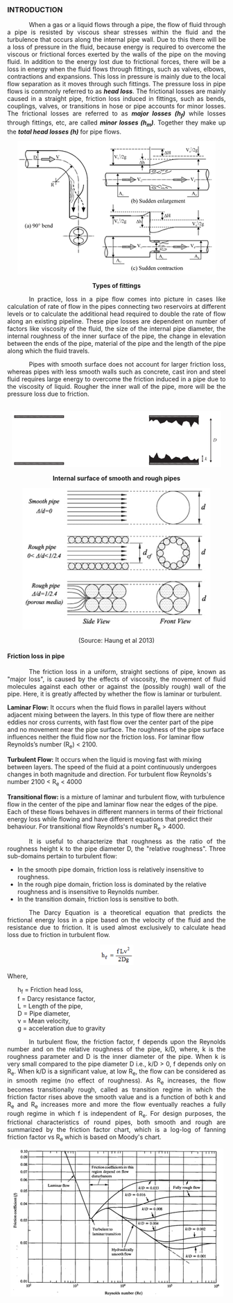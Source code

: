 ### INTRODUCTION<br>

<p style="text-indent: 50px; text-align: justify;">When a gas or a liquid flows through a pipe, the flow of fluid through a pipe is resisted by viscous shear stresses within the fluid and the turbulence that occurs along the internal pipe wall. Due to this there will be a loss of pressure in the fluid, because energy is required to overcome the viscous or frictional forces exerted by the walls of the pipe on the moving fluid. In addition to the energy lost due to frictional forces, there will be a loss in energy when the fluid flows through fittings, such as valves, elbows, contractions and expansions. This loss in pressure is mainly due to the local flow separation as it moves through such fittings. The pressure loss in pipe flows is commonly referred to as <i><strong>head loss</strong></i>.  The frictional losses are mainly caused in a straight pipe, friction loss induced in fittings, such as bends, couplings, valves, or transitions in hose or pipe accounts for minor losses.  The frictional losses are referred to as <i><strong>major losses (h<sub>f</sub>)</strong></i> while losses through fittings, etc, are called <i><strong>minor losses (h<sub>m</sub>)</strong></i>. Together they make up the <i><strong>total head losses (h)</strong></i> for pipe flows. </p>

<p><center><img src="images/exp4-1.png"style="width:457px; height:306px;"></center></p>

<center><p><strong>Types of fittings</strong></p></center>

<p style="text-indent: 50px; text-align: justify;">In practice, loss in a pipe flow comes into picture in cases like calculation of rate of flow in the pipes connecting two reservoirs at different levels or to calculate the additional head required to double the rate of flow along an existing pipeline. These pipe losses are dependent on number of factors like viscosity of the fluid, the size of the internal pipe diameter, the internal roughness of the inner surface of the pipe, the change in elevation between the ends of the pipe, material of the pipe and the length of the pipe along which the fluid travels.</p>

<p style="text-indent:50px; text-align: justify;">Pipes with smooth surface does not account for larger friction loss, whereas pipes with less smooth walls such as concrete, cast iron and steel fluid requires large energy to overcome the friction induced in a pipe due to the viscosity of liquid. Rougher the inner wall of the pipe, more will be the pressure loss due to friction.</p><br/>

<center><img src="images/exp4-2.png" style="width:484px; height:129px;"></center></p>

<center><p><strong>Internal surface of smooth and rough pipes</strong></p></center>

<p><center><img src="images/exp4-3.png" style="width:434px; height:325px;" /></center></p>

<p><center>(Source: Haung et al 2013)</center></p>

#### Friction loss in pipe

<p style="text-indent: 50px; text-align: justify;">The friction loss in a uniform, straight sections of pipe, known as "major loss", is caused by the effects of viscosity, the movement of fluid molecules against each other or against the (possibly rough) wall of the pipe. Here, it is greatly affected by whether the flow is laminar or turbulent.</p>

<p><strong>Laminar Flow:</strong> It occurs when the fluid flows in parallel layers without adjacent mixing between the layers. In this type of flow there are neither eddies nor cross currents, with fast flow over the center part of the pipe and no movement near the pipe surface. The roughness of the pipe surface influences neither the fluid flow nor the friction loss. For laminar flow Reynolds’s number (R<sub>e</sub>) < 2100.</p>

<p><strong>Turbulent Flow:</strong> It occurs when the liquid is moving fast with mixing between layers. The speed of the fluid at a point continuously undergoes changes in both magnitude and direction. For turbulent flow Reynolds's number 2100 < R<sub>e</sub> < 4000</p>

<p><strong>Transitional flow: </strong> is a mixture of laminar and turbulent flow, with turbulence flow in the center of the pipe and laminar flow near the edges of the pipe. Each of these flows behaves in different manners in terms of their frictional energy loss while flowing and have different equations that predict their behaviour. For transitional flow Reynolds's number R<sub>e</sub> > 4000.</p>

<p style="text-indent: 50px; text-align: justify;">It is useful to characterize that roughness as the ratio of the roughness height k to the pipe diameter D, the "relative roughness". Three sub-domains pertain to turbulent flow:</p>

<ul>
<li>In the smooth pipe domain, friction loss is relatively insensitive to roughness.</li>
<li>In the rough pipe domain, friction loss is dominated by the relative roughness and is insensitive to Reynolds number.</li>
<li>In the transition domain, friction loss is sensitive to both.</li>
</ul>

<p style="text-indent:50px; text-align: justify;">The Darcy Equation is a theoretical equation that predicts the frictional energy loss in a pipe based on the velocity of the fluid and the resistance due to friction. It is used almost exclusively to calculate head loss due to friction in turbulent flow.</p>

<center><img src="images/exp4-4.png" style =" width:77px; height:47px;"></center>

<p>Where,</p>
<ul style="list-style-type:none;">
<li>h<sub>f</sub> = Friction head loss,</li>
<li>f = Darcy resistance factor,</li>
<li>L = Length of the pipe,</li>
<li>D = Pipe diameter,</li>
<li>v = Mean velocity,</li>
<li>g = acceleration due to gravity</li>
</ul>

<p style="text-indent: 50px; text-align: justify;">In turbulent flow, the friction factor, f depends upon the Reynolds number and on the relative roughness of the pipe, k/D, where, k is the roughness parameter and D is the inner diameter of the pipe. When k is very small compared to the pipe diameter D i.e., k/D > 0, f depends only on R<sub>e</sub>. When k/D is a significant value, at low R<sub>e</sub>, the flow can be considered as in smooth regime (no effect of roughness). As R<sub>e</sub> increases, the flow becomes transitionally rough, called as transition regime in which the friction factor rises above the smooth value and is a function of both k and R<sub>e</sub> and R<sub>e</sub> increases more and more the flow eventually reaches a fully rough regime in which f is independent of R<sub>e</sub>. For design purposes, the frictional characteristics of round pipes, both smooth and rough are summarized by the friction factor chart, which is a log-log of fanning friction factor vs R<sub>e</sub> which is based on Moody's chart.</p>

<center><img src="images/exp4-5.png" style =" width:491px; height:341px;"></center>

